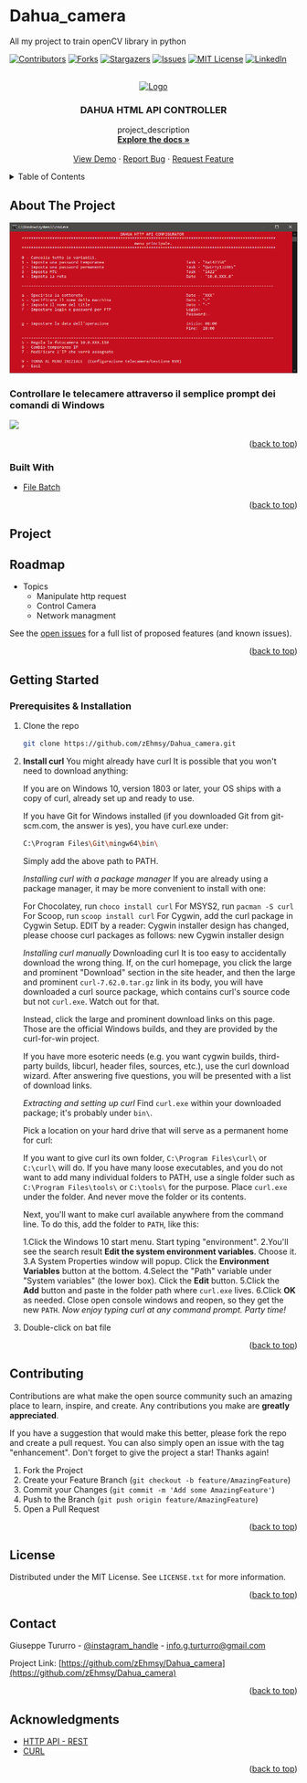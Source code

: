 # Dahua_camera
All my project to train openCV library in python
<div id="top"></div>

<!-- PROJECT SHIELDS -->
<!--
*** I'm using markdown "reference style" links for readability.
*** Reference links are enclosed in brackets [ ] instead of parentheses ( ).
*** See the bottom of this document for the declaration of the reference variables
*** for contributors-url, forks-url, etc. This is an optional, concise syntax you may use.
*** https://www.markdownguide.org/basic-syntax/#reference-style-links
-->
[![Contributors][contributors-shield]][contributors-url]
[![Forks][forks-shield]][forks-url]
[![Stargazers][stars-shield]][stars-url]
[![Issues][issues-shield]][issues-url]
[![MIT License][license-shield]][license-url]
[![LinkedIn][linkedin-shield]][linkedin-url]



<!-- PROJECT LOGO -->
<br />
<div align="center">
  <a href="https://github.com/zEhmsy/Dahua_camera/project_icon">
    <img src="images/logo.png" alt="Logo" width="80" height="80">
  </a>

<h3 align="center">DAHUA HTML API CONTROLLER</h3>

  <p align="center">
    project_description
    <br />
    <a href="https://github.com/zEhmsy/Dahua_camera"><strong>Explore the docs »</strong></a>
    <br />
    <br />
    <a href="https://github.com/zEhmsy/Dahua_camera">View Demo</a>
    ·
    <a href="https://github.com/zEhmsy/Dahua_camera/issues">Report Bug</a>
    ·
    <a href="https://github.com/zEhmsy/Dahua_camera/issues">Request Feature</a>
  </p>
</div>



<!-- TABLE OF CONTENTS -->
<details>
  <summary>Table of Contents</summary>
  <ol>
    <li>
      <a href="#about-the-project">About The Project</a>
      <ul>
        <li><a href="#built-with">Built With</a></li>
      </ul>
    </li>
    <li>
      <a href="#getting-started">Getting Started</a>
      <ul>
        <li><a href="#prerequisites">Prerequisites</a></li>
        <li><a href="#installation">Installation</a></li>
      </ul>
    </li>
    <li><a href="#progetto">Usage</a></li>
    <li><a href="#roadmap">Roadmap</a></li>
    <li><a href="#contributing">Contributing</a></li>
    <li><a href="#license">License</a></li>
    <li><a href="#contact">Contact</a></li>
    <li><a href="#acknowledgments">Acknowledgments</a></li>
  </ol>
</details>



<!-- ABOUT THE PROJECT -->
## About The Project

[![Product Name Screen Shot][product-screenshot]](https://docs.opencv.org/4.x/d1/dfb/intro.html)

### Controllare le telecamere attraverso il semplice prompt dei comandi di Windows

![](images/object_detected.gif)

<p align="right">(<a href="#top">back to top</a>)</p>



### Built With

* [File Batch](https://www.wikiwand.com/it/File_batch)

<p align="right">(<a href="#top">back to top</a>)</p>

<!-- USAGE EXAMPLES -->
## Project


<!-- ROADMAP -->

## Roadmap

- Topics
  - Manipulate http request
  - Control Camera
  - Network managment

See the [open issues](https://github.com/zEhmsy/Dahua_camera/issues) for a full list of proposed features (and known issues).

<p align="right">(<a href="#top">back to top</a>)</p>

<!-- GETTING STARTED -->

## Getting Started

### Prerequisites & Installation

1. Clone the repo
   ```sh
   git clone https://github.com/zEhmsy/Dahua_camera.git
   ```
2. **Install curl**
    You might already have curl
    It is possible that you won't need to download anything:

    If you are on Windows 10, version 1803 or later, your OS ships with a copy of curl, already set up and ready to use.

    If you have Git for Windows installed (if you downloaded Git from git-scm.com, the answer is yes), you have curl.exe under:
    ```sh
    C:\Program Files\Git\mingw64\bin\
    ```
    Simply add the above path to PATH.

    *Installing curl with a package manager*
    If you are already using a package manager, it may be more convenient to install with one:

    For Chocolatey, run ```choco install curl```
    For MSYS2, run ``pacman -S curl``
    For Scoop, run ``scoop install curl``
    For Cygwin, add the curl package in Cygwin Setup. EDIT by a reader: Cygwin installer design has changed, please choose curl packages as follows:
    new Cygwin installer design

    *Installing curl manually*
    Downloading curl
    It is too easy to accidentally download the wrong thing. If, on the curl homepage, you click the large and prominent "Download" section in the site header, and then the large and prominent ``curl-7.62.0.tar.gz`` link in its body, you will have downloaded a curl source package, which contains curl's source code but not ``curl.exe``. Watch out for that.

    Instead, click the large and prominent download links on this page. Those are the official Windows builds, and they are provided by the curl-for-win project.

    If you have more esoteric needs (e.g. you want cygwin builds, third-party builds, libcurl, header files, sources, etc.), use the curl download wizard. After answering five questions, you will be presented with a list of download links.

    *Extracting and setting up curl*
    Find ``curl.exe`` within your downloaded package; it's probably under ``bin\``.

    Pick a location on your hard drive that will serve as a permanent home for curl:

    If you want to give curl its own folder, ``C:\Program Files\curl\`` or ``C:\curl\`` will do.
    If you have many loose executables, and you do not want to add many individual folders to PATH, use a single folder such as ``C:\Program Files\tools\`` or ``C:\tools\`` for the purpose.
    Place ``curl.exe`` under the folder. And never move the folder or its contents.

    Next, you'll want to make curl available anywhere from the command line. To do this, add the folder to ``PATH``, like this:

    1.Click the Windows 10 start menu. Start typing "environment".
    2.You'll see the search result **Edit the system environment variables**. Choose it.
    3.A System Properties window will popup. Click the **Environment Variables** button at the bottom.
    4.Select the "Path" variable under "System variables" (the lower box). Click the **Edit** button.
    5.Click the **Add** button and paste in the folder path where ``curl.exe`` lives.
    6.Click **OK** as needed. Close open console windows and reopen, so they get the new ``PATH``.
    *Now enjoy typing curl at any command prompt. Party time!*
3. Double-click on bat file

<p align="right">(<a href="#top">back to top</a>)</p>

<!-- CONTRIBUTING -->

## Contributing

Contributions are what make the open source community such an amazing place to learn, inspire, and create. Any contributions you make are **greatly appreciated**.

If you have a suggestion that would make this better, please fork the repo and create a pull request. You can also simply open an issue with the tag "enhancement".
Don't forget to give the project a star! Thanks again!

1. Fork the Project
2. Create your Feature Branch (`git checkout -b feature/AmazingFeature`)
3. Commit your Changes (`git commit -m 'Add some AmazingFeature'`)
4. Push to the Branch (`git push origin feature/AmazingFeature`)
5. Open a Pull Request

<p align="right">(<a href="#top">back to top</a>)</p>

<!-- LICENSE -->

## License

Distributed under the MIT License. See `LICENSE.txt` for more information.

<p align="right">(<a href="#top">back to top</a>)</p>

<!-- CONTACT -->

## Contact

Giuseppe Tururro - [@instagram_handle](https://www.instagram.com/turturrogiuseppe/) - info.g.turturro@gmail.com

Project Link: [https://github.com/zEhmsy/Dahua_camera](https://github.com/zEhmsy/Dahua_camera)

<p align="right">(<a href="#top">back to top</a>)</p>

<!-- ACKNOWLEDGMENTS -->

## Acknowledgments

* [HTTP API - REST](https://www.wikiwand.com/it/Representational_state_transfer)
* [CURL](https://www.wikiwand.com/it/Curl)

<p align="right">(<a href="#top">back to top</a>)</p>

<!-- MARKDOWN LINKS & IMAGES -->

<!-- https://www.markdownguide.org/basic-syntax/#reference-style-links -->

[contributors-shield]: https://img.shields.io/github/contributors/zEhmsy/Dahua_camera.svg?style=for-the-badge
[contributors-url]: https://github.com/zEhmsy/Dahua_camera/graphs/contributors
[forks-shield]: https://img.shields.io/github/forks/zEhmsy/Dahua_camera.svg?style=for-the-badge
[forks-url]: https://github.com/zEhmsy/Dahua_camera/network/members
[stars-shield]: https://img.shields.io/github/stars/zEhmsy/Dahua_camera.svg?style=for-the-badge
[stars-url]: https://github.com/zEhmsy/Dahua_camera/stargazers
[issues-shield]: https://img.shields.io/github/issues/zEhmsy/Dahua_camera.svg?style=for-the-badge
[issues-url]: https://github.com/zEhmsy/Dahua_camera/issues
[license-shield]: https://img.shields.io/github/license/zEhmsy/Dahua_camera.svg?style=for-the-badge
[license-url]: https://github.com/zEhmsy/Dahua_camera/blob/master/LICENSE.txt
[linkedin-shield]: https://img.shields.io/badge/-LinkedIn-black.svg?style=for-the-badge&logo=linkedin&colorB=555
[linkedin-url]: https://linkedin.com/in/g-turturro
[product-screenshot]: product_screenshot.PNG
